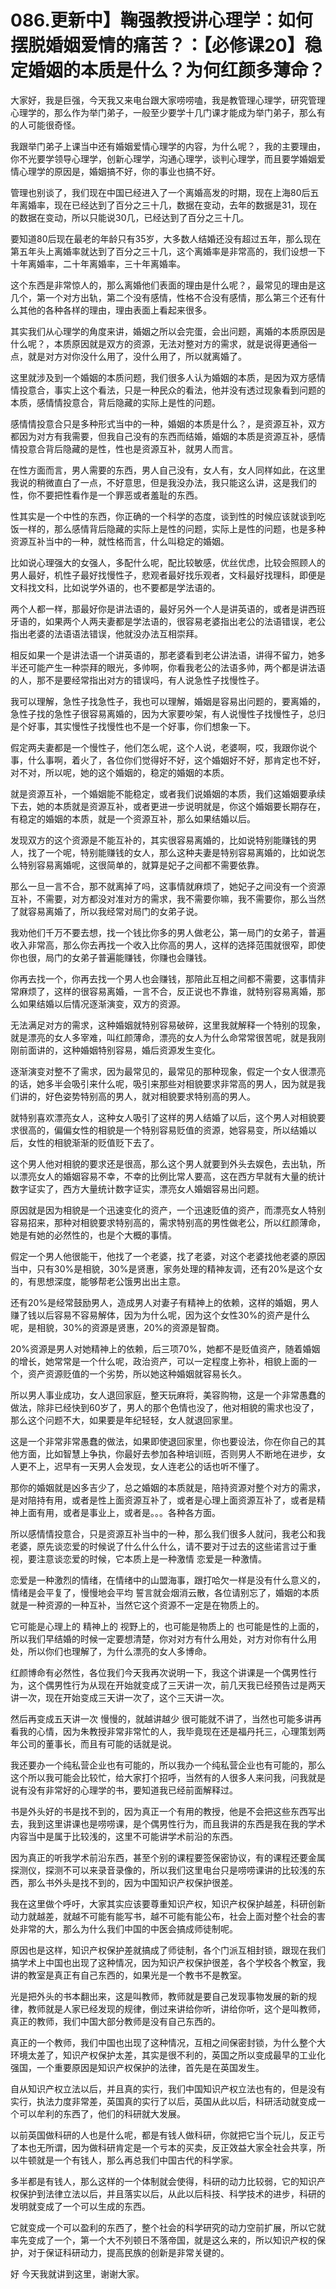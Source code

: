 # 086.更新中】鞠强教授讲心理学：如何摆脱婚姻爱情的痛苦？：【必修课20】稳定婚姻的本质是什么？为何红颜多薄命？

大家好，我是巨强，今天我又来电台跟大家唠唠嗑，我是教管理心理学，研究管理心理学的，那么作为举门弟子，一般至少要学十几门课才能成为举门弟子，那么有的人可能很奇怪。

我跟举门弟子上课当中还有婚姻爱情心理学的内容，为什么呢？，我的主要理由，你不光要学领导心理学，创新心理学，沟通心理学，谈判心理学，而且要学婚姻爱情心理学的原因是，婚姻搞不好，你的事业也搞不好。

管理也别谈了，我们现在中国已经进入了一个离婚高发的时期，现在上海80后五年离婚率，现在已经达到了百分之三十几，数据在变动，去年的数据是31，现在的数据在变动，所以只能说30几，已经达到了百分之三十几。

要知道80后现在最老的年龄只有35岁，大多数人结婚还没有超过五年，那么现在第五年头上离婚率就达到了百分之三十几，这个离婚率是非常高的，我们设想一下十年离婚率，二十年离婚率，三十年离婚率。

这个东西是非常惊人的，那么离婚他们表面的理由是什么呢？，最常见的理由是这几个，第一个对方出轨，第二个没有感情，性格不合没有感情，那么第三个还有什么其他的各种各样的理由，理由表面上看起来很多。

其实我们从心理学的角度来讲，婚姻之所以会完蛋，会出问题，离婚的本质原因是什么呢？，本质原因就是双方的资源，无法对整对方的需求，就是说得更通俗一点，就是对方对你没什么用了，没什么用了，所以就离婚了。

这里就涉及到一个婚姻的本质问题，我们很多人认为婚姻的本质，是因为双方感情情投意合，事实上这个看法，只是一种民众的看法，他并没有透过现象看到问题的本质，感情情投意合，背后隐藏的实际上是性的问题。

感情情投意合只是多种形式当中的一种，婚姻的本质是什么？，是资源互补，双方都因为对方有我需要，但我自己没有的东西而结婚，婚姻的本质是资源互补，感情情投意合背后隐藏的是性，性也是资源互补，就男人而言。

在性方面而言，男人需要的东西，男人自己没有，女人有，女人同样如此，在这里我说的稍微直白了一点，不好意思，但是我没办法，我只能这么讲，这是我们的性，你不要把性看作是一个罪恶或者羞耻的东西。

性其实是一个中性的东西，你正确的一个科学的态度，谈到性的时候应该就谈到吃饭一样的，那么感情背后隐藏的实际上是性的问题，实际上是性的问题，也是多种资源互补当中的一种，就性格而言，什么叫稳定的婚姻。

比如说心理强大的女强人，多配什么呢，配比较敏感，优丝优虑，比较会照顾人的男人最好，机性子最好找慢性子，悲观者最好找乐观者，文科最好找理科，即便是文科找文科，比如说学外语的，也不要都是学法语的。

两个人都一样，那最好你是讲法语的，最好另外一个人是讲英语的，或者是讲西班牙语的，如果两个人两夫妻都是学法语的，很容易老婆指出老公的法语错误，老公指出老婆的法语语法错误，他就没办法互相崇拜。

相反如果一个是讲法语一个讲英语的，那老婆看到老公讲法语，讲得不留力，她多半还可能产生一种崇拜的眼光，多帅啊，你看我老公的法语多帅，两个都是讲法语的人，那不是要经常指出对方的错误吗，有人说急性子找慢性子。

我可以理解，急性子找急性子，我也可以理解，婚姻是容易出问题的，要离婚的，急性子找的急性子很容易离婚的，因为大家要吵架，有人说慢性子找慢性子，总归是个好事，其实慢性子找慢性也不是一个好事，你们想象一下。

假定两夫妻都是一个慢性子，他们怎么呢，这个人说，老婆啊，哎，我跟你说个事，什么事啊，着火了，各位你们觉得好不好，这个婚姻好不好，那肯定也不好，对不对，所以呢，她的这个婚姻的，稳定的婚姻的本质。

就是资源互补，一个婚姻能不能稳定，或者我们说婚姻的本质，我们这婚姻要承续下去，她的本质就是资源互补，或者更进一步说明就是，你这个婚姻要长期存在，有稳定的婚姻的本质，就是一个资源互补，那么如果结婚以后。

发现双方的这个资源是不能互补的，其实很容易离婚的，比如说特别能赚钱的男人，找了一个呢，特别能赚钱的女人，那么这种夫妻是特别容易离婚的，比如说怎么特别容易离婚呢，这很简单的，就算是妃子之间都不需要依靠。

那么一旦一言不合，那不就离掉了吗，这事情就麻烦了，她妃子之间没有一个资源互补，不需要，对方都没对准对方的需求，我不需要你嘛，我不需要你，那么当然了就容易离婚了，所以我经常对局门的女弟子说。

我劝他们千万不要去想，找一个钱比你多的男人做老公，第一局门的女弟子，普遍收入非常高，那么你去再找一个收入比你高的男人，这样的选择范围就很窄，即使你也很，局门的女弟子普遍能赚钱，你赚也会赚钱。

你再去找一个，你再去找一个男人也会赚钱，那陪此互相之间都不需要，这事情非常麻烦了，这样的很容易离婚，一言不合，反正说也不靠谁，就特别容易离婚，那么如果结婚以后情况逐渐演变，双方的资源。

无法满足对方的需求，这种婚姻就特别容易破碎，这里我就解释一个特别的现象，就是漂亮的女人多宰难，叫红颜薄命，漂亮的女人为什么命常常很苦呢，就是我刚刚前面讲的，这种婚姻特别容易，婚后资源发生变化。

逐渐演变对整不了需求，因为最常见的，最常见的那种现象，假定一个女人很漂亮的话，她多半会吸引来什么呢，吸引来那些对相貌要求非常高的男人，因为就是我们讲的，好色姿势特别高的男人，就对相貌要求特别高的男人。

就特别喜欢漂亮女人，这种女人吸引了这样的男人结婚了以后，这个男人对相貌要求很高的，偏偏女性的相貌是一个特别容易贬值的资源，她容易变，所以结婚以后，女性的相貌渐渐的贬值贬下去了。

这个男人他对相貌的要求还是很高，那么这个男人就要到外头去娱色，去出轨，所以漂亮女人的婚姻容易不幸，不幸的比例比常人要高，这在西方早就有大量的统计数字证实了，西方大量统计数字证实，漂亮女人婚姻容易出问题。

原因就是因为相貌是一个迅速变化的资产，一个迅速贬值的资产，而漂亮女人特别容易招来，那种对相貌要求特别高的，需求特别高的男性做老公，所以红颜薄命，她是有她的必然性的，也是个大概的事情。

假定一个男人他很能干，他找了一个老婆，找了老婆，对这个老婆找他老婆的原因当中，只有30%是相貌，30%是贤惠，家务处理的精神友调，还有20%是这个女的，有思想深度，能够帮老公饿男出出主意。

还有20%是经常鼓励男人，造成男人对妻子有精神上的依赖，这样的婚姻，男人赚了钱以后容易不容易解体，因为为什么呢，因为这个女性30%的资产是什么呢，是相貌，30%的资源是贤惠，20%的资源是智商。

20%资源是男人对她精神上的依赖，后三项70%，她都不是贬值资产，随着婚姻的增长，她常常是一个什么呢，政治资产，可以一定程度上弥补，相貌上面的一个，资产资源贬值的一个劣势，所以她这种婚姻就容易长久。

所以男人事业成功，女人退回家庭，整天玩麻将，美容购物，这是一个非常愚蠢的做法，除非已经快到60岁了，男人的那个色情也没了，他对相貌的需求也没了，那么这个问题不大，如果要是年纪轻轻，女人就退回家里。

这是一个非常非常愚蠢的做法，如果即使退回家里，你也要设法，你在你自己的其他方面，比如智慧上争执，你最好去参加各种培训班，否则男人不断地在进步，女人更不上，迟早有一天男人会发现，女人连老公的话也听不懂了。

那你的婚姻就是凶多吉少了，总之婚姻的本质就是，陪持资源对整个对方的需求，是对陪持有用，或者是性上面资源互补了，或者是心理上面资源互补了，或者是精神上面有用，或者是事业上，或者是。。。各种各方面。

所以感情情投意合，只是资源互补当中的一种，那么我们很多人就问，我老公和我老婆，原先谈恋爱的时候说了什么什么什么，请不要对于过去的这些诺言过于重视，要注意谈恋爱的时候，它本质上是一种激情 恋爱是一种激情。

恋爱是一种激烈的情绪，在情绪中的山盟海事，跟打哈欠一样是没有什么意义的，情绪是会平复了，慢慢地会平均 誓言就会烟消云散，各位请别忘了，婚姻的本质就是一种资源的一种互补，当然它这个资源不一定是在物质上的。

它可能是心理上的 精神上的 视野上的，也可能是物质上的 也可能是性的上面的，所以我们早结婚的时候一定要想清楚，你对对方有什么用处，对方对你有什么用处，所以你们也理解了，为什么漂亮的女人多博命。

红颜博命有必然性，各位我们今天我再次说明一下，我这个讲课是一个偶男性行为，这个偶男性行为从现在开始就变成了三天讲一次，前几天我已经预告过是两天讲一次，现在开始变成三天讲一次了，这个三天讲一次。

然后再变成五天讲一次 慢慢的，就越讲越少 很可能就不讲了，当然也可能多讲再看我的心情，因为朱教授非常非常忙的人，我毕竟现在还是福丹托三，心理策划两年公司的董事长，而且有可能的话就是说。

我还要办一个纯私营企业也有可能的，所以我办一个纯私营企业也有可能的，那么这个所以我可能会比较忙，给大家打个招呼，当然有的人很多人来问我，问我就是说有没有非常好的心理学的书，要知道我已经前面解释过。

书是外头好的书是找不到的，因为真正一个有用的教授，他是不会把这些东西写出去，我到这里讲课也是唠唠课，是个偶男性行为，而且我讲的东西是我在我的学术内容当中是属于比较浅的，这里不可能讲学术前沿的东西。

因为真正的听我学术前沿东西，甚至个别的课程要签保密协议，有的课程还要金属探测仪，探测不可以来录音录像的，所以我们这里电台只是唠唠课讲的比较浅的东西，那么书外头是找不到的，因为中国知识产权保护很差。

我在这里做个呼吁，大家其实应该要尊重知识产权，知识产权保护越差，科研创新动力就越差，就越不可能有能写书，越不可能有能公布，社会上面对整个社会的害处非常的大，那么为什么我们中国的中医会搞成师徒制呢。

原因也是这样，知识产权保护差就搞成了师徒制，各个门派互相封锁，跟现在我们搞学术上中国也出现了这种情况，因为知识产权保护很差，各个学校各个教室，我讲的教室是真正有自己东西的，如果光是一个教书不是教室。

光是把外头的书本翻出来，这是叫教师，教师就是要自己发现事物发展的新的规律，教师就是人家已经发现的规律，倒过来讲给你听，讲给你听，这个是叫教师，真正的教师，我们中国大部分教师是没有自己东西的。

真正的一个教师，我们中国也出现了这种情况，互相之间保密封锁，为什么整个大环境太差了，知识产权保护太差，其实是很不利的，英国之所以变成最早的工业化强国，一个重要原因是知识产权保护的法律，首先是在英国发生。

自从知识产权立法以后，并且真的实行，我们中国知识产权立法也有的，但是没有实行，执法力度非常差，英国真的实行了以后，英国从此以后，科研活动就变成一个可以牟利的东西了，他们的科研就大发展。

以前英国做科研的人也是什么呢，都是有钱人做科研，你就把它当个玩儿，反正亏了本也无所谓，因为做科研肯定是一个亏本的买卖，反正效益大家全社会共享，所以牛顿就是一个有钱人，那么再总我们中国古代的科学家。

多半都是有钱人，那么这样的一个体制就会使得，科研的动力比较弱，它的知识产权保护到法律立法以后，并且落实以后，从此以后科技、科学技术的进步，科研的发明就变成了一个可以生成的东西。

它就变成一个可以盈利的东西了，整个社会的科学研究的动力空前扩展，所以它就率先变成了一个，第一个大不列顿日不落帝国，就是这么来的，所以知识产权的保护，对于保证科研动力，提高民族的创新是非常关键的。

好 今天我就讲到这里，谢谢大家。